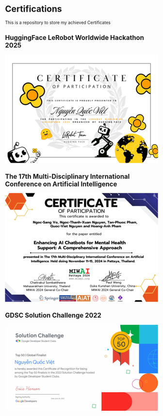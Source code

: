 # Certifications
This is a repository to store my achieved Certificates

## HuggingFace LeRobot Worldwide Hackathon 2025
![HuggingFace LeRobot](assets/lerobot_huggingface_hackathon.png)

## The 17th Multi-Disciplinary International Conference on Artificial Intelligence
![MIWAI 2024](assets/Certificate-MIWAI2024-ID-124.jpg)

## GDSC Solution Challenge 2022
![Solution Challenge](assets/solution_challenge_gdsc_google_2022.jpg)
 
